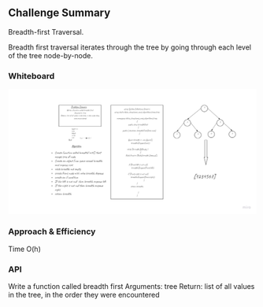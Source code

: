 ## Challenge Summary
Breadth-first Traversal.

Breadth first traversal iterates through the tree by going through each level of the tree node-by-node.

### Whiteboard
![treebreadth](tree-beadth-first.jpg)

### Approach & Efficiency
 Time O(h)

### API
Write a function called breadth first
Arguments: tree
Return: list of all values in the tree, in the order they were encountered